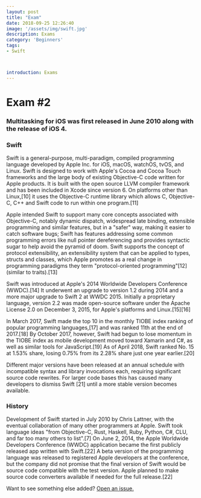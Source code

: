 ```yaml
---
layout: post
title: "Exam"
date: 2018-09-25 12:26:40
image: '/assets/img/swift.jpg'
description: Exams
category: 'Beginners'
tags:
- Swift



introduction: Exams
---
```


# Exam #2

### Multitasking for iOS was first released in June 2010 along with the release of iOS 4.

### Swift
Swift is a general-purpose, multi-paradigm, compiled programming language developed by Apple Inc. for iOS, macOS, watchOS, tvOS, and Linux. Swift is designed to work with Apple's Cocoa and Cocoa Touch frameworks and the large body of existing Objective-C code written for Apple products. It is built with the open source LLVM compiler framework and has been included in Xcode since version 6. On platforms other than Linux,[10] it uses the Objective-C runtime library which allows C, Objective-C, C++ and Swift code to run within one program.[11]

Apple intended Swift to support many core concepts associated with Objective-C, notably dynamic dispatch, widespread late binding, extensible programming and similar features, but in a "safer" way, making it easier to catch software bugs; Swift has features addressing some common programming errors like null pointer dereferencing and provides syntactic sugar to help avoid the pyramid of doom. Swift supports the concept of protocol extensibility, an extensibility system that can be applied to types, structs and classes, which Apple promotes as a real change in programming paradigms they term "protocol-oriented programming"[12] (similar to traits).[13]

Swift was introduced at Apple's 2014 Worldwide Developers Conference (WWDC).[14] It underwent an upgrade to version 1.2 during 2014 and a more major upgrade to Swift 2 at WWDC 2015. Initially a proprietary language, version 2.2 was made open-source software under the Apache License 2.0 on December 3, 2015, for Apple's platforms and Linux.[15][16]

In March 2017, Swift made the top 10 in the monthly TIOBE index ranking of popular programming languages,[17] and was ranked 11th at the end of 2017.[18] By October 2017, however, Swift had begun to lose momentum in the TIOBE index as mobile development moved toward Xamarin and C#, as well as similar tools for JavaScript.[19] As of April 2018, Swift ranked No. 15 at 1.53% share, losing 0.75% from its 2.28% share just one year earlier.[20]

Different major versions have been released at an annual schedule with incompatible syntax and library invocations each, requiring significant source code rewrites. For larger code bases this has caused many developers to dismiss Swift [21] until a more stable version becomes available.


### History
Development of Swift started in July 2010 by Chris Lattner, with the eventual collaboration of many other programmers at Apple. Swift took language ideas "from Objective-C, Rust, Haskell, Ruby, Python, C#, CLU, and far too many others to list".[7] On June 2, 2014, the Apple Worldwide Developers Conference (WWDC) application became the first publicly released app written with Swift.[22] A beta version of the programming language was released to registered Apple developers at the conference, but the company did not promise that the final version of Swift would be source code compatible with the test version. Apple planned to make source code converters available if needed for the full release.[22]





Want to see something else added? <a href="https://yugn27.github.io/contact/">Open an issue.</a>
